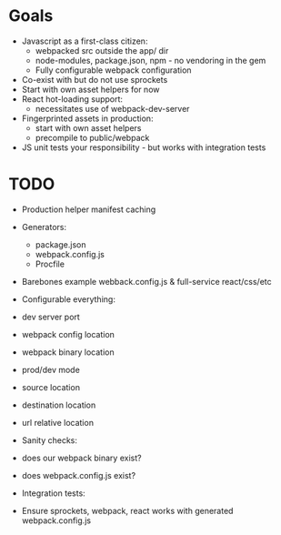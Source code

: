 # Goals

 * Javascript as a first-class citizen:
   * webpacked src outside the app/ dir
   * node-modules, package.json, npm - no vendoring in the gem
   * Fully configurable webpack configuration
 * Co-exist with but do not use sprockets
 * Start with own asset helpers for now
 * React hot-loading support:
   * necessitates use of webpack-dev-server
 * Fingerprinted assets in production:
   * start with own asset helpers
   * precompile to public/webpack
 * JS unit tests your responsibility - but works with integration tests

# TODO

* Production helper manifest caching

* Generators:
  * package.json
  * webpack.config.js
  * Procfile

* Barebones example webback.config.js & full-service react/css/etc

* Configurable everything:
 * dev server port
 * webpack config location
 * webpack binary location
 * prod/dev mode
 * source location
 * destination location
 * url relative location

* Sanity checks:
 * does our webpack binary exist?
 * does webpack.config.js exist?

* Integration tests:
 * Ensure sprockets, webpack, react works with generated webpack.config.js
